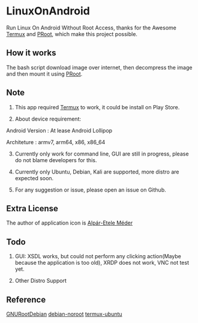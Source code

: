 # LinuxOnAndroid
Run Linux On Android Without Root Access, thanks for the Awesome [Termux](https://github.com/termux/termux-app) and [PRoot](https://github.com/proot-me/PRoot), which make this project possible.



## How it works

The bash script download image over internet, then decompress the image and then mount it using [PRoot](https://github.com/proot-me/PRoot).



## Note

1. This app required [Termux](https://github.com/termux/termux-app) to work, it could be install on Play Store.

2. About device requirement:

Android Version : At lease Android Lollipop

Architeture : armv7, arm64, x86, x86_64

3. Currently only work for command line, GUI are still in progress, please do not blame developers for this.

4. Currently only Ubuntu, Debian, Kali are supported, more distro are expected soon.

5. For any suggestion or issue, please open an issue on Github.



## Extra License

The author of application icon is [Alpár-Etele Méder](https://www.iconfinder.com/pocike)



## Todo

1. GUI: XSDL works, but could not perform any clicking action(Maybe because the application is too old), XRDP does not work, VNC not test yet.

2. Other Distro Support



## Reference

[GNURootDebian](https://github.com/corbinlc/GNURootDebian)
[debian-noroot](https://github.com/pelya/debian-noroot)
[termux-ubuntu](https://github.com/Neo-Oli/termux-ubuntu)
